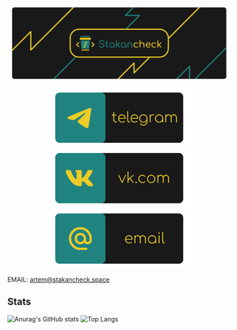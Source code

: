 <img src="/src/footer2.png">

<p align="middle">
  <img height="133" src="/src/Telegram.png" href="https://t.me/stakancheck">
  <img height="133" src="/src/Vkontakte.png" href="https://vk.com/stakan4ek">
  <img height="133" src="/src/Email.png" href="mailto:artem@stakancheck.space">
</p>

<aside>
EMAIL: <a href="mailto:artem@stakancheck.space">artem@stakancheck.space</a>
</aside>

## Stats
![Anurag's GitHub stats](https://github-readme-stats.vercel.app/api?username=stakancheck&show_icons=true&theme=tokyonight&bg_color=191919&icon_color=308280&text_color=efce26&title_color=efce26&border_radius=10)
![Top Langs](https://github-readme-stats.vercel.app/api/top-langs/?username=stakancheck&layout=compact&theme=tokyonight&bg_color=191919&icon_color=edcc26&text_color=308280&title_color=efce26&border_radius=10)

